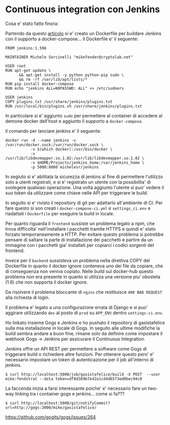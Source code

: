 # Continuous integration con Jenkins 

Cosa e' stato fatto finora:

Partendo da questo [articolo](http://container-solutions.com/running-docker-in-jenkins-in-docker/) si e' creato un
Dockerfile per buildare Jenkins con il supporto a docker-compose... il Dockerfile e' il seguente:

    FROM jenkins:1.596
    
    MAINTAINER Michele Sorcinelli "mikefender@cryptolab.net"
     
    USER root
    RUN apt-get update \
          && apt-get install -y python python-pip sudo \
          && rm -rf /var/lib/apt/lists/*
    RUN pip install docker-compose
    RUN echo "jenkins ALL=NOPASSWD: ALL" >> /etc/sudoers
     
    USER jenkins
    COPY plugins.txt /usr/share/jenkins/plugins.txt
    RUN /usr/local/bin/plugins.sh /usr/share/jenkins/plugins.txt

In particolare si e' aggiunto `sudo` per permettere al container di accedere al demone docker dell'host e aggiunto il supporto a `docker-compose`.

Il comando per lanciare jenkins e' il seguente:

    docker run -d --name jenkins -v /var/run/docker.sock:/var/run/docker.sock \ 
               -v $(which docker):/usr/bin/docker \
               -v /usr/lib/libdevmapper.so.1.02:/usr/lib/libdevmapper.so.1.02 \
               -v $HOME/Projects/jenkins_home:/var/jenkins_home \ 
               -p 5000:8080 michelesr/jenkins

In segiuto si e' abilitata la sicurezza di jenkins al fine di permettere l'utilizzo solo a utenti registrati, e si e' registrato un utente con la possibilita' di svolegere qualsiasi operazione. Una volta aggiunto l'utente si puo' vedere il suo token da utilizzare come chiave nelle API per triggerare le build.

In seguito si e' rivisto il repository di git per adattarlo all'ambiente di CI. Per fare questo si son creati i `docker-compose-ci.yml` e `settings_ci.env` e riadattati i `Dockerfile` per eseguire la build in locale.

Per quanto riguarda il `frontend` sussiste un problema legato a npm, che trova difficolta' nell'installare i pacchetti tramite HTTPS e quindi e' stato forzato temporaneamente a HTTP. Per evitare questo problema si potrebbe pensare di saltare la parte di installazione dei pacchetti e partire da un immagine con i pacchetti gia' installati per copiarci i codici sorgenti del frontend.

Invece per il `backend` sussisteva un problema nella direttiva COPY del Dockerfile in quanto il docker ignore conteneva uno dei file da copiare, che di conseguenza non veniva copiato. Nelle build sul docker-hub questo problema non era presente in quanto si utilizza una versione piu' obosleta (1.6) che non supporta il docker ignore.

Da risolvere il problema bloccante di `nginx` che restituisce `400 BAD REQUEST` alla richiesta di login.

Il problema e' legato a una configurazione errata di Django e si puo' aggirare utilizzando `dev` al posto di `prod` su `APP_ENV` dentro `settings-ci.env`.

Ho linkato insieme Gogs e Jenkins e ho pushato il repository di gasistafelice sulla mia installazione in locale di Gogs. In seguito alle ultime modifiche la build sembra andare a buon fine, rimane solo da definire come impostare il webhook Gogs -> Jenkins per assicurare il Continuous Integration.

Jenkins offre un API REST per permettere a software come Gogs di triggerare build o richiedere altre funzioni. Per ottenere questo pero' e' necessario impostare un token di autenticazione per il job all'interno di jenkins.

    $ curl http://localhost:5000/job/gasistafelice/build -X POST  --user mike:fendstrat --data token=df8d369b7e42a1cd4d6573ed0bec94c0
    
La faccenda inizia a farsi interessante poiche' e' necessario fare un two-way linking tra i container gogs e jenkins... come si fa???

    $ curl http://localhost:5000/git/notifyCommit?url=http://gogs:3000/mike/gasistafelice/

https://github.com/gogits/gogs/issues/264
